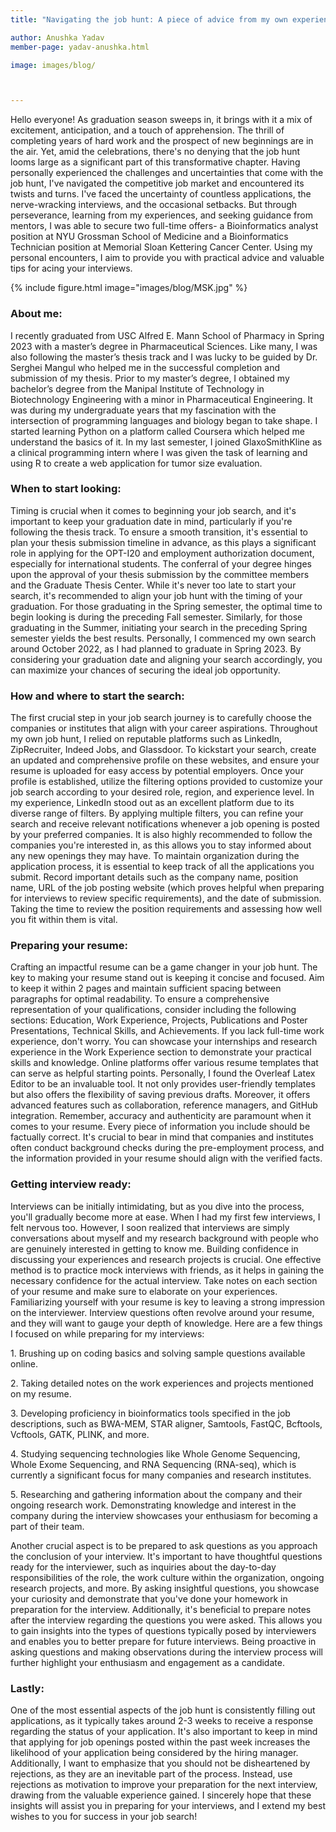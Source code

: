 ```yaml
---
title: "Navigating the job hunt: A piece of advice from my own experience"

author: Anushka Yadav
member-page: yadav-anushka.html

image: images/blog/



---
```

Hello everyone!
As graduation season sweeps in, it brings with it a mix of excitement, anticipation, and a touch of apprehension. The thrill of completing years of hard work and the prospect of new beginnings are in the air. Yet, amid the celebrations, there's no denying that the job hunt looms large as a significant part of this transformative chapter. Having personally experienced the challenges and uncertainties that come with the job hunt, I've navigated the competitive job market and encountered its twists and turns. I've faced the uncertainty of countless applications, the nerve-wracking interviews, and the occasional setbacks. But through perseverance, learning from my experiences, and seeking guidance from mentors, I was able to secure two full-time offers- a Bioinformatics analyst position at NYU Grossman School of Medicine and a Bioinformatics Technician position at Memorial Sloan Kettering Cancer Center. Using my personal encounters, I aim to provide you with practical advice and valuable tips for acing your interviews.

{% include figure.html image="images/blog/MSK.jpg" %}


### About me:

I recently graduated from USC Alfred E. Mann School of Pharmacy in Spring 2023 with a master’s degree in Pharmaceutical Sciences. Like many, I was also following the master’s thesis track and I was lucky to be guided by Dr. Serghei Mangul who helped me in the successful completion and submission of my thesis. Prior to my master’s degree, I obtained my bachelor’s degree from the Manipal Institute of Technology in Biotechnology Engineering with a minor in Pharmaceutical Engineering. It was during my undergraduate years that my fascination with the intersection of programming languages and biology began to take shape. I started learning Python on a platform called Coursera which helped me understand the basics of it. In my last semester, I joined GlaxoSmithKline as a clinical programming intern where I was given the task of learning and using R to create a web application for tumor size evaluation. 
### When to start looking:

Timing is crucial when it comes to beginning your job search, and it's important to keep your graduation date in mind, particularly if you're following the thesis track. To ensure a smooth transition, it's essential to plan your thesis submission timeline in advance, as this plays a significant role in applying for the OPT-I20 and employment authorization document, especially for international students. The conferral of your degree hinges upon the approval of your thesis submission by the committee members and the Graduate Thesis Center.
While it's never too late to start your search, it's recommended to align your job hunt with the timing of your graduation. For those graduating in the Spring semester, the optimal time to begin looking is during the preceding Fall semester. Similarly, for those graduating in the Summer, initiating your search in the preceding Spring semester yields the best results. Personally, I commenced my own search around October 2022, as I had planned to graduate in Spring 2023. By considering your graduation date and aligning your search accordingly, you can maximize your chances of securing the ideal job opportunity.

### How and where to start the search:

The first crucial step in your job search journey is to carefully choose the companies or institutes that align with your career aspirations. Throughout my own job hunt, I relied on reputable platforms such as LinkedIn, ZipRecruiter, Indeed Jobs, and Glassdoor. To kickstart your search, create an updated and comprehensive profile on these websites, and ensure your resume is uploaded for easy access by potential employers.
Once your profile is established, utilize the filtering options provided to customize your job search according to your desired role, region, and experience level. In my experience, LinkedIn stood out as an excellent platform due to its diverse range of filters. By applying multiple filters, you can refine your search and receive relevant notifications whenever a job opening is posted by your preferred companies. It is also highly recommended to follow the companies you're interested in, as this allows you to stay informed about any new openings they may have.
To maintain organization during the application process, it is essential to keep track of all the applications you submit. Record important details such as the company name, position name, URL of the job posting website (which proves helpful when preparing for interviews to review specific requirements), and the date of submission. Taking the time to review the position requirements and assessing how well you fit within them is vital.

### Preparing your resume:

Crafting an impactful resume can be a game changer in your job hunt. The key to making your resume stand out is keeping it concise and focused. Aim to keep it within 2 pages and maintain sufficient spacing between paragraphs for optimal readability. To ensure a comprehensive representation of your qualifications, consider including the following sections: Education, Work Experience, Projects, Publications and Poster Presentations, Technical Skills, and Achievements.
If you lack full-time work experience, don't worry. You can showcase your internships and research experience in the Work Experience section to demonstrate your practical skills and knowledge. Online platforms offer various resume templates that can serve as helpful starting points. Personally, I found the Overleaf Latex Editor to be an invaluable tool. It not only provides user-friendly templates but also offers the flexibility of saving previous drafts. Moreover, it offers advanced features such as collaboration, reference managers, and GitHub integration.
Remember, accuracy and authenticity are paramount when it comes to your resume. Every piece of information you include should be factually correct. It's crucial to bear in mind that companies and institutes often conduct background checks during the pre-employment process, and the information provided in your resume should align with the verified facts.


### Getting interview ready:

Interviews can be initially intimidating, but as you dive into the process, you'll gradually become more at ease. When I had my first few interviews, I felt nervous too. However, I soon realized that interviews are simply conversations about myself and my research background with people who are genuinely interested in getting to know me. Building confidence in discussing your experiences and research projects is crucial. One effective method is to practice mock interviews with friends, as it helps in gaining the necessary confidence for the actual interview. Take notes on each section of your resume and make sure to elaborate on your experiences. Familiarizing yourself with your resume is key to leaving a strong impression on the interviewer. Interview questions often revolve around your resume, and they will want to gauge your depth of knowledge.
Here are a few things I focused on while preparing for my interviews:
<p>1. Brushing up on coding basics and solving sample questions available online.</p>
<p>2. Taking detailed notes on the work experiences and projects mentioned on my resume.</p>
<p>3. Developing proficiency in bioinformatics tools specified in the job descriptions, such as BWA-MEM, STAR aligner, Samtools, FastQC, Bcftools, Vcftools, GATK, PLINK, and more.</p>
<p>4. Studying sequencing technologies like Whole Genome Sequencing, Whole Exome Sequencing, and RNA Sequencing (RNA-seq), which is currently a significant focus for many companies and research institutes.</p>
<p>5. Researching and gathering information about the company and their ongoing research work. Demonstrating knowledge and interest in the company during the interview showcases your enthusiasm for becoming a part of their team.</p>
Another crucial aspect is to be prepared to ask questions as you approach the conclusion of your interview. It's important to have thoughtful questions ready for the interviewer, such as inquiries about the day-to-day responsibilities of the role, the work culture within the organization, ongoing research projects, and more. By asking insightful questions, you showcase your curiosity and demonstrate that you've done your homework in preparation for the interview. Additionally, it's beneficial to prepare notes after the interview regarding the questions you were asked. This allows you to gain insights into the types of questions typically posed by interviewers and enables you to better prepare for future interviews. Being proactive in asking questions and making observations during the interview process will further highlight your enthusiasm and engagement as a candidate.

### Lastly:

One of the most essential aspects of the job hunt is consistently filling out applications, as it typically takes around 2-3 weeks to receive a response regarding the status of your application. It's also important to keep in mind that applying for job openings posted within the past week increases the likelihood of your application being considered by the hiring manager. Additionally, I want to emphasize that you should not be disheartened by rejections, as they are an inevitable part of the process. Instead, use rejections as motivation to improve your preparation for the next interview, drawing from the valuable experience gained.
I sincerely hope that these insights will assist you in preparing for your interviews, and I extend my best wishes to you for success in your job search!


